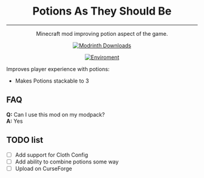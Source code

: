 <div style="text-align: center;">

# Potions As They Should Be

---

Minecraft mod improving potion aspect of the game.

[![Modrinth Downloads](https://img.shields.io/modrinth/dt/patsb?style=flat&logo=modrinth&label=Downloads)](https://modrinth.com/project/patsb)

[![Enviroment](https://img.shields.io/badge/Enviroment-Client-purple?logo=server)](https://modrinth.com/mods?e=client)

</div>

Improves player experience with potions:
+ Makes Potions stackable to 3

## FAQ
**Q:** Can I use this mod on my modpack?  
**A:** Yes

## TODO list
+ [ ] Add support for Cloth Config
+ [ ] Add ability to combine potions some way
+ [ ] Upload on CurseForge